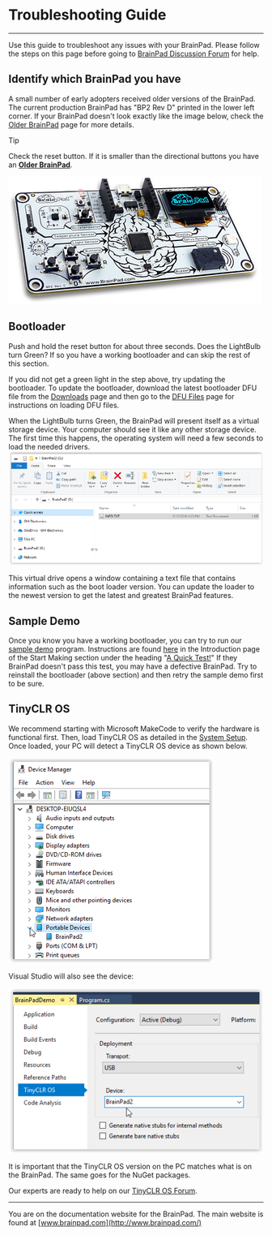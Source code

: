 # Troubleshooting Guide
---
Use this guide to troubleshoot any issues with your BrainPad. Please follow the steps on this page before going to [BrainPad Discussion Forum](https://forums.ghielectronics.com/c/brainpad) for help.

## Identify which BrainPad you have
A small number of early adopters received older versions of the BrainPad. The current production BrainPad has "BP2 Rev D" printed in the lower left corner. If your BrainPad doesn't look exactly like the image below, check the [Older BrainPad](older-brainpad.md) page for more details.

> [!Tip]
> Check the reset button. If it is smaller than the directional buttons you have an [**Older BrainPad**](older-brainpad.md).

![Production BrainPad](../images/production-brainpad.jpg)

## Bootloader
Push and hold the reset button for about three seconds. Does the LightBulb turn Green? If so you have a working bootloader and can skip the rest of this section.

If you did not get a green light in the step above, try updating the bootloader. To update the bootloader, download the latest bootloader DFU file from the [Downloads](downloads.md#bootloader) page and then go to the [DFU Files](dfu-files.md) page for instructions on loading DFU files.

When the LightBulb turns Green, the BrainPad will present itself as a virtual storage device. Your computer should see it like any other storage device. The first time this happens, the operating system will need a few seconds to load the needed drivers.
![BrainPad virtual drive](images/brainpad-virtual-drive.png)

This virtual drive opens a window containing a text file that contains information such as the boot loader version. You can update the loader to the newest version to get the latest and greatest BrainPad features.

## Sample Demo
Once you know you have a working bootloader, you can try to run our [sample demo](http://files.ghielectronics.com/downloads/BrainPad/BrainPad%20Loader%20Test.uf2) program. Instructions are found [here](https://docs.brainpad.com/start-making/intro.html#a-quick-test) in the Introduction page of the Start Making section under the heading "[A Quick Test!](https://docs.brainpad.com/start-making/intro.html#a-quick-test)" If they BrainPad doesn't pass this test, you may have a defective BrainPad. Try to reinstall the bootloader (above section) and then retry the sample demo first to be sure.

## TinyCLR OS
We recommend starting with Microsoft MakeCode to verify the hardware is functional first. Then, load TinyCLR OS as detailed in the [System Setup](../go-beyond/system-setup.md). Once loaded, your PC will detect a TinyCLR OS device as shown below.

![Device Manager](images/device-manager.png)

Visual Studio will also see the device:

![Visual Studio Deployment Transport](images/deployment-transport.png)

It is important that the TinyCLR OS version on the PC matches what is on the BrainPad. The same goes for the NuGet packages.

Our experts are ready to help on our [TinyCLR OS Forum](https://forums.ghielectronics.com/c/tinyclr-os).

---
You are on the documentation website for the BrainPad. The main website is found at [www.brainpad.com](http://www.brainpad.com/)
